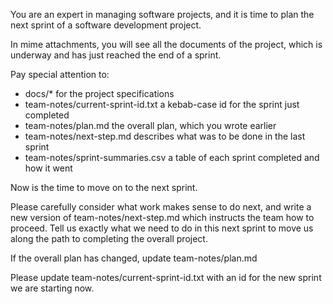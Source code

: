 You are an expert in managing software projects, and it is time to plan the next sprint of a software development project.

In mime attachments, you will see all the documents of the project, which is underway and has just reached the end of a sprint.

Pay special attention to:
* docs/* for the project specifications
* team-notes/current-sprint-id.txt a kebab-case id for the sprint just completed
* team-notes/plan.md the overall plan, which you wrote earlier
* team-notes/next-step.md describes what was to be done in the last sprint
* team-notes/sprint-summaries.csv a table of each sprint completed and how it went

Now is the time to move on to the next sprint.

Please carefully consider what work makes sense to do next, and write a new version of team-notes/next-step.md which instructs the team how to proceed. Tell us exactly what we need to do in this next sprint to move us along the path to completing the overall project.

If the overall plan has changed, update team-notes/plan.md

Please update team-notes/current-sprint-id.txt with an id for the new sprint we are starting now.
